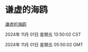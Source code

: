 # 谦虚的海鸥
[谦虚的海鸥](http://219.139.197.74:56308/qxdho/course/base/hotlink/index.php)

2024年 11月 01日 星期五 13:50:02 CST

2024年 11月 01日 星期五 05:50:02 GMT
